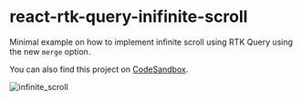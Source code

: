 # react-rtk-query-inifinite-scroll

Minimal example on how to implement infinite scroll using RTK Query using the new `merge` option.

You can also find this project on [CodeSandbox](https://codesandbox.io/s/react-rtk-query-inifinite-scroll-8kj9bh). 


![infinite_scroll](https://user-images.githubusercontent.com/27863547/208445470-633f23b5-a0b6-4173-af58-534012bf605c.gif)
